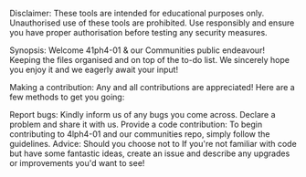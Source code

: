 
Disclaimer:
These tools are intended for educational purposes only. Unauthorised use of these tools are prohibited. Use responsibly and ensure you have proper authorisation before testing any security measures.


Synopsis: Welcome 41ph4-01 & our Communities public endeavour! Keeping the files organised and on top of the to-do list. We sincerely hope you enjoy it and we eagerly await your input!

Making a contribution: Any and all contributions are appreciated! Here are a few methods to get you going:

Report bugs: Kindly inform us of any bugs you come across. Declare a problem and share it with us. Provide a code contribution: To begin contributing to 4lph4-01 and our communities repo, simply follow the guidelines. Advice: Should you choose not to If you're not familiar with code but have some fantastic ideas, create an issue and describe any upgrades or improvements you'd want to see!
